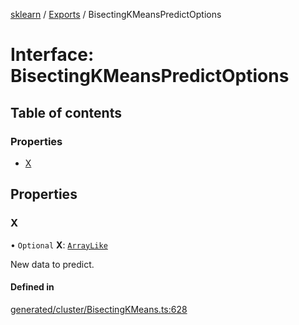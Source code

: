 [sklearn](../readme.md) / [Exports](../modules.md) / BisectingKMeansPredictOptions

# Interface: BisectingKMeansPredictOptions

## Table of contents

### Properties

- [X](BisectingKMeansPredictOptions.md#x)

## Properties

### X

• `Optional` **X**: [`ArrayLike`](../modules.md#arraylike)

New data to predict.

#### Defined in

[generated/cluster/BisectingKMeans.ts:628](https://github.com/transitive-bullshit/scikit-learn-ts/blob/367336a/packages/sklearn/src/generated/cluster/BisectingKMeans.ts#L628)
